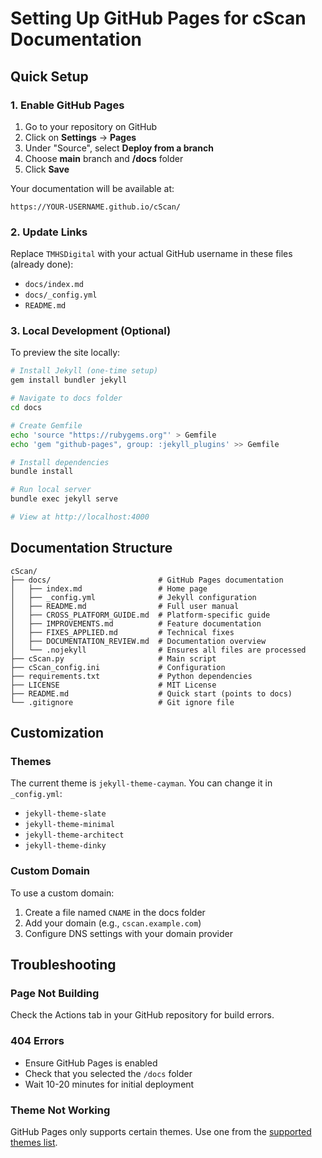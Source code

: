 # Setting Up GitHub Pages for cScan Documentation

## Quick Setup

### 1. Enable GitHub Pages

1. Go to your repository on GitHub
2. Click on **Settings** → **Pages**
3. Under "Source", select **Deploy from a branch**
4. Choose **main** branch and **/docs** folder
5. Click **Save**

Your documentation will be available at:
```
https://YOUR-USERNAME.github.io/cScan/
```

### 2. Update Links

Replace `TMHSDigital` with your actual GitHub username in these files (already done):
- `docs/index.md`
- `docs/_config.yml`
- `README.md`

### 3. Local Development (Optional)

To preview the site locally:

```bash
# Install Jekyll (one-time setup)
gem install bundler jekyll

# Navigate to docs folder
cd docs

# Create Gemfile
echo 'source "https://rubygems.org"' > Gemfile
echo 'gem "github-pages", group: :jekyll_plugins' >> Gemfile

# Install dependencies
bundle install

# Run local server
bundle exec jekyll serve

# View at http://localhost:4000
```

## Documentation Structure

```
cScan/
├── docs/                        # GitHub Pages documentation
│   ├── index.md                 # Home page
│   ├── _config.yml              # Jekyll configuration
│   ├── README.md                # Full user manual
│   ├── CROSS_PLATFORM_GUIDE.md  # Platform-specific guide
│   ├── IMPROVEMENTS.md          # Feature documentation
│   ├── FIXES_APPLIED.md         # Technical fixes
│   ├── DOCUMENTATION_REVIEW.md  # Documentation overview
│   └── .nojekyll                # Ensures all files are processed
├── cScan.py                     # Main script
├── cScan_config.ini             # Configuration
├── requirements.txt             # Python dependencies
├── LICENSE                      # MIT License
├── README.md                    # Quick start (points to docs)
└── .gitignore                   # Git ignore file
```

## Customization

### Themes

The current theme is `jekyll-theme-cayman`. You can change it in `_config.yml`:
- `jekyll-theme-slate`
- `jekyll-theme-minimal`
- `jekyll-theme-architect`
- `jekyll-theme-dinky`

### Custom Domain

To use a custom domain:
1. Create a file named `CNAME` in the docs folder
2. Add your domain (e.g., `cscan.example.com`)
3. Configure DNS settings with your domain provider

## Troubleshooting

### Page Not Building

Check the Actions tab in your GitHub repository for build errors.

### 404 Errors

- Ensure GitHub Pages is enabled
- Check that you selected the `/docs` folder
- Wait 10-20 minutes for initial deployment

### Theme Not Working

GitHub Pages only supports certain themes. Use one from the [supported themes list](https://pages.github.com/themes/). 